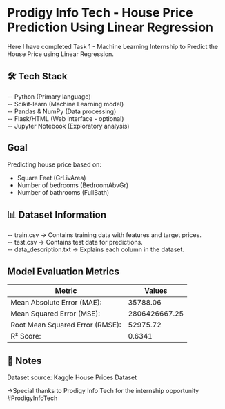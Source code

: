 # Prodigy Info Tech - House Price Prediction Using Linear Regression
Here I have completed Task 1 - Machine Learning Internship to Predict the House Price using Linear Regression.

## 🛠️ Tech Stack
-- Python (Primary language)  
-- Scikit-learn (Machine Learning model)  
-- Pandas & NumPy (Data processing)  
-- Flask/HTML (Web interface - optional)  
-- Jupyter Notebook (Exploratory analysis)

## Goal
Predicting house price based on:

- Square Feet (GrLivArea)
- Number of bedrooms (BedroomAbvGr)
- Number of bathrooms (FullBath)

## 📊 Dataset Information
-- train.csv → Contains training data with features and target prices.  
-- test.csv → Contains test data for predictions.  
-- data_description.txt → Explains each column in the dataset.  

## Model Evaluation Metrics
| Metric                          | Values        |
|---------------------------------|---------------|
| Mean Absolute Error (MAE):      | 35788.06      |  
| Mean Squared Error (MSE):       | 2806426667.25 |  
| Root Mean Squared Error (RMSE): | 52975.72      |  
| R² Score:                       | 0.6341        |  

## 📝 Notes
Dataset source: Kaggle House Prices Dataset

   ->Special thanks to Prodigy Info Tech for the internship opportunity  
   #ProdigyInfoTech

